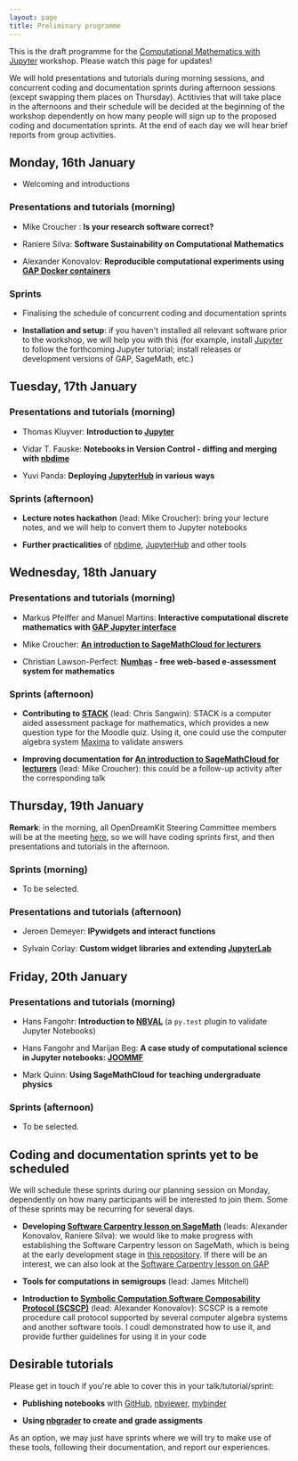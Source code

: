 ```yaml
---
layout: page
title: Preliminary programme
---
```


This is the draft programme for the 
[Computational Mathematics with Jupyter](http://opendreamkit.org/meetings/2017-01-16-ICMS/) workshop.
Please watch this page for updates!

We will hold presentations and tutorials during morning sessions, and
concurrent coding and documentation sprints during afternoon sessions
(except swapping them places on Thursday).
Actitivies that will take place in the afternoons and their schedule will 
be decided at the beginning of the workshop dependently on how many people 
will sign up to the proposed coding and documentation sprints. At the end 
of each day we will hear brief reports from group activities.

## Monday, 16th January

* Welcoming and introductions

### Presentations and tutorials (morning)

* Mike Croucher : **Is your research software correct?**

* Raniere Silva: **Software Sustainability on Computational Mathematics**

* Alexander Konovalov: **Reproducible computational experiments 
using [GAP Docker containers](https://hub.docker.com/u/gapsystem/)**

### Sprints 

* Finalising the schedule of concurrent coding and documentation sprints

* **Installation and setup**: if you haven't installed all relevant software
prior to the workshop, we will help you with this (for example, install 
[Jupyter](http://jupyter.org/) to follow the forthcoming Jupyter tutorial;
install releases or development versions of GAP, SageMath, etc.)


## Tuesday, 17th January

### Presentations and tutorials (morning)

* Thomas Kluyver: **Introduction to [Jupyter](http://jupyter.org/)**

* Vidar T. Fauske: **Notebooks in Version Control - diffing and merging with [nbdime](https://github.com/jupyter/nbdime)**

* Yuvi Panda: **Deploying [JupyterHub](https://github.com/jupyterhub/jupyterhub) in various ways**

### Sprints (afternoon)

* **Lecture notes hackathon** (lead: Mike Croucher): bring your lecture notes,
and we will help to convert them to Jupyter notebooks

* **Further practicalities** of [nbdime](https://github.com/jupyter/nbdime),
[JupyterHub](https://github.com/jupyterhub/jupyterhub) and other tools


## Wednesday, 18th January

### Presentations and tutorials (morning)

* Markus Pfeiffer and Manuel Martins: **Interactive computational discrete mathematics 
with [GAP Jupyter interface](https://github.com/gap-packages/jupyter-gap)**

* Mike Croucher: **[An introduction to SageMathCloud for lecturers](https://github.com/mikecroucher/SMC_tutorial)**

* Christian Lawson-Perfect: **[Numbas](http://www.numbas.org.uk/) - free web-based e-assessment system for mathematics**

### Sprints (afternoon)

* **Contributing to [STACK](https://moodle.org/plugins/qtype_stack)** (lead: Chris Sangwin):
STACK is a computer aided assessment package for mathematics, which provides a 
new question type for the Moodle quiz. Using it, one could use the computer 
algebra system [Maxima](http://maxima.sourceforge.net/) to validate answers

* **Improving documentation for [An introduction to SageMathCloud for lecturers](https://github.com/mikecroucher/SMC_tutorial)**
(lead: Mike Croucher): this could be a follow-up activity after the corresponding talk

## Thursday, 19th January

**Remark**: in the morning, all OpenDreamKit Steering Committee members will be 
at the meeting [here](http://opendreamkit.org/2017/01/19/EdinburghSteeringCommittee/),
so we will have coding sprints first, and then presentations and tutorials in 
the afternoon.

### Sprints (morning)

* To be selected.

### Presentations and tutorials (afternoon)

* Jeroen Demeyer: **IPywidgets and interact functions**

* Sylvain Corlay: **Custom widget libraries and extending [JupyterLab](https://github.com/jupyterlab/jupyterlab)**


## Friday, 20th January

### Presentations and tutorials (morning)

* Hans Fangohr: **Introduction to [NBVAL](https://github.com/computationalmodelling/nbval)** (a `py.test` plugin to validate Jupyter Notebooks)

* Hans Fangohr and Marijan Beg: **A case study of computational science in Jupyter notebooks: [JOOMMF](https://joommf.github.io)**

* Mark Quinn: **Using SageMathCloud for teaching undergraduate physics**

### Sprints (afternoon)

* To be selected.


## Coding and documentation sprints yet to be scheduled

We will schedule these sprints during our planning session on Monday, 
dependently on how many participants will be interested to join them.
Some of these sprints may be recurring for several days.

* **Developing [Software Carpentry lesson on SageMath](http://alex-konovalov.github.io/sage-lesson/)**
(leads: Alexander Konovalov, Raniere Silva): we would like to make progress with establishing
the Software Carpentry lesson on SageMath, which is being at the early development stage in 
[this repository](https://github.com/alex-konovalov/sage-lesson). If there will be an interest,
we can also look at the [Software Carpentry lesson on GAP](http://alex-konovalov.github.io/gap-lesson/)

* **Tools for computations in semigroups** (lead: James Mitchell)

* **Introduction to [Symbolic Computation Software Composability Protocol (SCSCP)](http://www.symbolic-computing.org/scscp)**
(lead: Alexander Konovalov): SCSCP is a remote procedure call protocol
supported by several computer algebra systems and another software tools.
I coudl demonstrated how to use it, and provide further guidelines for using
it in your code

## Desirable tutorials

Please get in touch if you're able to cover this in your talk/tutorial/sprint:

- **Publishing notebooks** with [GitHub](https://github.com/blog/1995-github-jupyter-notebooks-3), 
[nbviewer](https://nbviewer.jupyter.org/), [mybinder](http://mybinder.org/)

- **Using [nbgrader](http://nbgrader.readthedocs.io/en/stable/) to create and grade assigments**

As an option, we may just have sprints where we will try to make use of these
tools, following their documentation, and report our experiences.


